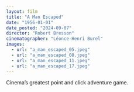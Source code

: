 ```yaml
---
layout: film
title: "A Man Escaped"
date: "1956-01-01"
date_posted: "2024-09-07"
director: "Robert Bresson"
cinematographer: "Léonce-Henri Burel"
images:
  - url: "a_man_escaped_05.jpeg"
  - url: "a_man_escaped_08.jpeg"
  - url: "a_man_escaped_11.jpeg"
  - url: "a_man_escaped_17.jpeg"
---
```


Cinema’s greatest point and click adventure game.
